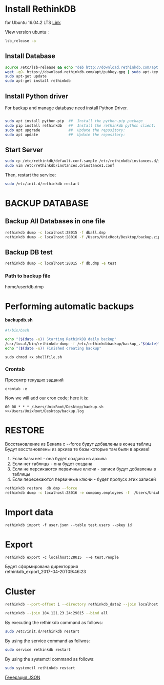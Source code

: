 # Install RethinkDB
for Ubuntu 16.04.2 LTS
[Link](https://www.linkedin.com/pulse/rethinkdb-installation-ubuntu-1404-deepak-gupta)


View version ubuntu :
``` bash
lsb_release -a
```

## Install Database
```bash
source /etc/lsb-release && echo "deb http://download.rethinkdb.com/apt $DISTRIB_CODENAME main" | sudo tee /etc/apt/sources.list.d/rethinkdb.list
wget -qO- https://download.rethinkdb.com/apt/pubkey.gpg | sudo apt-key add -
sudo apt-get update
sudo apt-get install rethinkdb
```

## Install Python driver
For backup and manage database need install Python Driver.

```bash

sudo apt install python-pip  ##  Install the python-pip package
sudo pip install rethinkdb   ##  Install the rethinkdb python client:
sudo apt upgrade             ##  Update the repository:
sudo apt update              ##  Update the repository: 
```

## Start Server

```bash
sudo cp /etc/rethinkdb/default.conf.sample /etc/rethinkdb/instances.d/instance1.conf
sudo vim /etc/rethinkdb/instances.d/instance1.conf
```
Then, restart the service:

```bash
sudo /etc/init.d/rethinkdb restart
```


# BACKUP DATABASE
## Backup All Databases in one file

```bash
rethinkdb dump -c localhost:28015 -f dball.dmp
rethinkdb dump -c localhost:28016 -f /Users/UnixRoot/Desktop/backup.zip
```

## Backup DB test

```bash
rethinkdb dump -c localhost:28015 -f db.dmp -e test
```

### Path to backup file
home/user/db.dmp 


# Performing automatic backups

#### backupdb.sh
```bash
#!/bin/bash

echo "($(date -u)) Starting RethinkDB daily backup"
/usr/local/bin/rethinkdb-dump -f /etc/rethinkdbbackup/backup_."$(date)".zip
echo "($(date -u)) Finished creating backup"
```

```
sudo chmod +x shellfile.sh
```

### Crontab
Просомтр текущих заданий
```
crontab -e
```

Now we will add our cron code; here it is:

```
00 00 * * * /Users/UnixRoot/Desktop/backup.sh >>/Users/UnixRoot/Desktop/backup.log
```


# RESTORE

Восстановление из Бекапа
с --force
будут добавлены в конец таблиц
Будут восстановлены из архива те базы которые там были в архиве!

1. Если базы нет - она будет создана из архива
2. Если нет таблицы - она будет создана
3. Если не персикаются первичные ключи - записи будут добавлены в таблицы
4. Если пересекаются первичные ключи - будет пропуск этих записей


```bash
rethinkdb restore  db.dmp --force
rethinkdb dump -c localhost:28016 -e company.employees -f  /Users/UnixRoot/Desktop/backup.zip
```


# Import data

```
rethinkdb import -f user.json --table test.users --pkey id
```

# Export
```
rethinkdb export -c localhost:28015  --e test.People
```
Будет сформирована директоррия   
rethinkdb_export_2017-04-20T09:46:23




# Cluster
```bash
rethinkdb --port-offset 1 --directory rethinkdb_data2 --join localhost:29015
```

```bash
rethinkdb --join 104.121.23.24:29015 --bind all
```


By executing the rethinkdb command as follows:

```bash
sudo /etc/init.d/rethinkdb restart
```

By using the service command as follwos:

```bash
sudo service rethinkdb restart
```


By using the systemctl command as follows:

```bash
sudo systemctl rethinkdb restart
```





[Генерация JSON](https://www.mockaroo.com/schemas/download)
